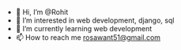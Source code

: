 - 👋 Hi, I’m @Rohit
- 👀 I’m interested in web development, django, sql
- 🌱 I’m currently learning web development
- 📫 How to reach me rosawant51@gmail.com

<!---
Ro-30/Ro-30 is a ✨ special ✨ repository because its `README.md` (this file) appears on your GitHub profile.
You can click the Preview link to take a look at your changes.
--->
